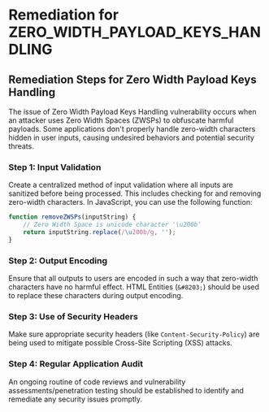 # Remediation for ZERO_WIDTH_PAYLOAD_KEYS_HANDLING

## Remediation Steps for Zero Width Payload Keys Handling
The issue of Zero Width Payload Keys Handling vulnerability occurs when an attacker uses Zero Width Spaces (ZWSPs) to obfuscate harmful payloads. Some applications don't properly handle zero-width characters hidden in user inputs, causing undesired behaviors and potential security threats.
### Step 1: Input Validation
Create a centralized method of input validation where all inputs are sanitized before being processed. This includes checking for and removing zero-width characters.
In JavaScript, you can use the following function:
```javascript
function removeZWSPs(inputString) {
    // Zero Width Space is unicode character '\u200b'
    return inputString.replace(/\u200b/g, '');
}
```
### Step 2: Output Encoding
Ensure that all outputs to users are encoded in such a way that zero-width characters have no harmful effect. HTML Entities (`&#8203;`) should be used to replace these characters during output encoding.
### Step 3: Use of Security Headers
Make sure appropriate security headers (like `Content-Security-Policy`) are being used to mitigate possible Cross-Site Scripting (XSS) attacks.
### Step 4: Regular Application Audit
An ongoing routine of code reviews and vulnerability assessments/penetration testing should be established to identify and remediate any security issues promptly.